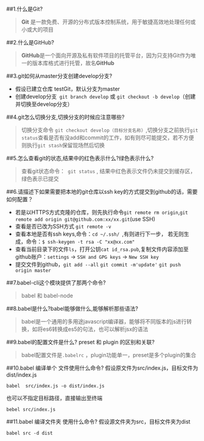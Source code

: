 ##1.什么是Git?
>**Git** 是一款免费、开源的分布式版本控制系统，用于敏捷高效地处理任何或小或大的项目

##2.什么是GitHub?
>**GitHub**是一个面向开源及私有软件项目的托管平台，因为只支持Git作为唯一的版本库格式进行托管，故名**GitHub**

##3.git如何从master分支创建develop分支?
-	假设已建立仓库 testGit，默认分支为master
-	创建develop分支` git branch develop` 或 `git checkout -b develop`（创建并切换至develop分支）

##4.git怎么切换分支,切换分支的时候应注意哪些?
> 切换分支命令 `git checkout develop（目标分支名称）`,切换分支之前执行`git status`查看是否有没add和commit的工作，如有则尽可能提交，若不方便则执行`git stash`保留现场然后切换

##5.怎么查看git的状态,结果中的红色表示什么?绿色表示什么?
> 查看git状态命令：` git status` , 结果中红色表示文件仍未提交到缓存区，绿色表示已提交

##6.请描述下如果需要把本地的git仓库以ssh key的方式提交到github的话，需要如何配置？
-	若是以HTTPS方式克隆的仓库，则先执行命令`git remote rm origin`,`git remote add origin git@github.com:xx/xx.git`(use SSH)
-	查看是否已改为SSH方式 `git remote -v`
-	查看本地是否有ssh keys,命令：`cd ~/.ssh/ `,有则进行下一步， 若无则生成，命令：`$ ssh-keygen -t rsa -C "xx@xx.com"`
-	查看当前目录下的文件`ls`，打开公钥`cat id_rsa.pub`,复制文件内容添加至github账户：`settings` → `SSH and GPG keys` →  `New SSH key`
-	提交文件到github，`git add --all` `git commit -m'update'` `git push origin master`

##7.babel-cli这个模块提供了那两个命令?
> babel 和 babel-node

##8.babel是什么?babel能够做什么,能够解析那些语法?
> babel是一个通用的多用途javascript编译器，能够将不同版本的js进行转换，如将es6转换成es5的句法，也可以解析jsx的语法

##9.babel的配置文件是什么? preset 和 plugin 的区别和关联?
> babel配置文件是`.babelrc` ，plugin功能单一，preset是多个plugin的集合

##10.babel 编译单个 文件使用什么命令?
假设原文件为src/index.js，目标文件为dist/index.js
```
babel  src/index.js -o dist/index.js
```
也可以不指定目标路径，直接输出至终端
```
bebel src/index.js
```


##11.babel 编译文件夹 使用什么命令?
假设源文件夹为src，目标文件夹为dist
```
babel src -d dist
```